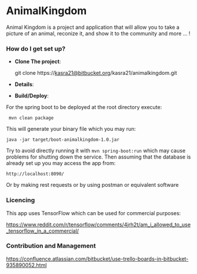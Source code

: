 # AnimalKingdom

Animal Kingdom is a project and application that will allow you to take a picture of an animal, reconize it, and show it to the community and more ... ! 

### How do I get set up?

* **Clone The project**: 

	 git clone https://kasra21@bitbucket.org/kasra21/animalkingdom.git

* **Details**:

* **Build/Deploy**:

For the spring boot to be deployed at the root directory execute:

	 mvn clean package
	 
This will generate your binary file which you may run:

	java -jar target/boot-animalkingdom-1.0.jar
	
Try to avoid directly running it with `mvn spring-boot:run` which may cause problems for shutting down the service.
Then assuming that the database is already set up you may access the app from:

	http://localhost:8090/
	
Or by making rest requests or by using postman or equivalent software

### Licencing

This app uses TensorFlow which can be used for commercial purposes:

https://www.reddit.com/r/tensorflow/comments/4jrh2t/am_i_allowed_to_use_tensorflow_in_a_commercial/

### Contribution and Management

https://confluence.atlassian.com/bitbucket/use-trello-boards-in-bitbucket-935890052.html